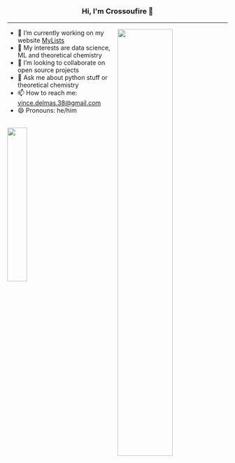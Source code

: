 <h3 align="center"> Hi, I'm Crossoufire 👋 </h3>

---

<img align="right" src="https://github-readme-stats.vercel.app/api?username=crossoufire&show_icons=true&hide_border=true&theme=radical&include_all_commits=true&hide_title=true" width="50%">

- 🔭 I’m currently working on my website [MyLists](https://github.com/crossoufire/MyLists)
- 🌱 My interests are data science, ML and theoretical chemistry
- 👯 I’m looking to collaborate on open source projects
- 💬 Ask me about python stuff or theoretical chemistry
- 📫 How to reach me: vince.delmas.38@gmail.com
- 😄 Pronouns: he/him

<br>
<img align="left" src="https://github-readme-stats.vercel.app/api/top-langs/?username=crossoufire" width="30%">

